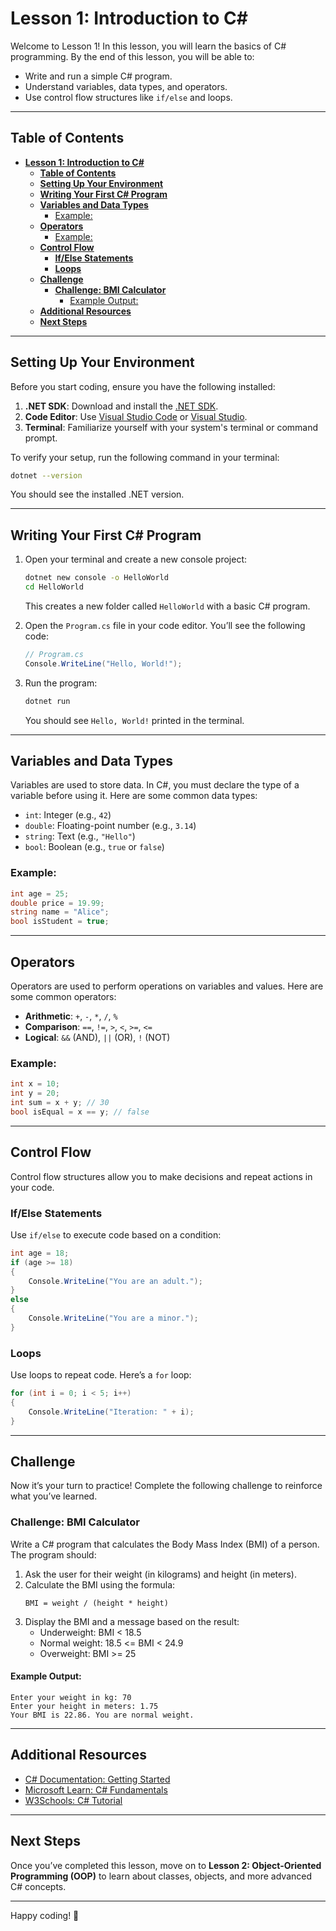 # **Lesson 1: Introduction to C#**

Welcome to Lesson 1! In this lesson, you will learn the basics of C# programming. By the end of this lesson, you will be able to:

- Write and run a simple C# program.
- Understand variables, data types, and operators.
- Use control flow structures like `if/else` and loops.

---

## **Table of Contents**

- [**Lesson 1: Introduction to C#**](#lesson-1-introduction-to-c)
  - [**Table of Contents**](#table-of-contents)
  - [**Setting Up Your Environment**](#setting-up-your-environment)
  - [**Writing Your First C# Program**](#writing-your-first-c-program)
  - [**Variables and Data Types**](#variables-and-data-types)
    - [Example:](#example)
  - [**Operators**](#operators)
    - [Example:](#example-1)
  - [**Control Flow**](#control-flow)
    - [**If/Else Statements**](#ifelse-statements)
    - [**Loops**](#loops)
  - [**Challenge**](#challenge)
    - [**Challenge: BMI Calculator**](#challenge-bmi-calculator)
      - [Example Output:](#example-output)
  - [**Additional Resources**](#additional-resources)
  - [**Next Steps**](#next-steps)

---

## **Setting Up Your Environment**

Before you start coding, ensure you have the following installed:

1. **.NET SDK**: Download and install the [.NET SDK](https://dotnet.microsoft.com/download).
2. **Code Editor**: Use [Visual Studio Code](https://code.visualstudio.com/) or [Visual Studio](https://visualstudio.microsoft.com/).
3. **Terminal**: Familiarize yourself with your system's terminal or command prompt.

To verify your setup, run the following command in your terminal:

```bash
dotnet --version
```

You should see the installed .NET version.

---

## **Writing Your First C# Program**

1. Open your terminal and create a new console project:

   ```bash
   dotnet new console -o HelloWorld
   cd HelloWorld
   ```

   This creates a new folder called `HelloWorld` with a basic C# program.

2. Open the `Program.cs` file in your code editor. You’ll see the following code:

   ```csharp
   // Program.cs
   Console.WriteLine("Hello, World!");
   ```

3. Run the program:
   ```bash
   dotnet run
   ```
   You should see `Hello, World!` printed in the terminal.

---

## **Variables and Data Types**

Variables are used to store data. In C#, you must declare the type of a variable before using it. Here are some common data types:

- `int`: Integer (e.g., `42`)
- `double`: Floating-point number (e.g., `3.14`)
- `string`: Text (e.g., `"Hello"`)
- `bool`: Boolean (e.g., `true` or `false`)

### Example:

```csharp
int age = 25;
double price = 19.99;
string name = "Alice";
bool isStudent = true;
```

---

## **Operators**

Operators are used to perform operations on variables and values. Here are some common operators:

- **Arithmetic**: `+`, `-`, `*`, `/`, `%`
- **Comparison**: `==`, `!=`, `>`, `<`, `>=`, `<=`
- **Logical**: `&&` (AND), `||` (OR), `!` (NOT)

### Example:

```csharp
int x = 10;
int y = 20;
int sum = x + y; // 30
bool isEqual = x == y; // false
```

---

## **Control Flow**

Control flow structures allow you to make decisions and repeat actions in your code.

### **If/Else Statements**

Use `if/else` to execute code based on a condition:

```csharp
int age = 18;
if (age >= 18)
{
    Console.WriteLine("You are an adult.");
}
else
{
    Console.WriteLine("You are a minor.");
}
```

### **Loops**

Use loops to repeat code. Here’s a `for` loop:

```csharp
for (int i = 0; i < 5; i++)
{
    Console.WriteLine("Iteration: " + i);
}
```

---

## **Challenge**

Now it’s your turn to practice! Complete the following challenge to reinforce what you’ve learned.

### **Challenge: BMI Calculator**

Write a C# program that calculates the Body Mass Index (BMI) of a person. The program should:

1. Ask the user for their weight (in kilograms) and height (in meters).
2. Calculate the BMI using the formula:
   ```
   BMI = weight / (height * height)
   ```
3. Display the BMI and a message based on the result:
   - Underweight: BMI < 18.5
   - Normal weight: 18.5 <= BMI < 24.9
   - Overweight: BMI >= 25

#### Example Output:

```
Enter your weight in kg: 70
Enter your height in meters: 1.75
Your BMI is 22.86. You are normal weight.
```

---

## **Additional Resources**

- [C# Documentation: Getting Started](https://learn.microsoft.com/en-us/dotnet/csharp/tour-of-csharp/)
- [Microsoft Learn: C# Fundamentals](https://learn.microsoft.com/en-us/users/dotnet/collections/yz26f8y64n7k07)
- [W3Schools: C# Tutorial](https://www.w3schools.com/cs/)

---

## **Next Steps**

Once you’ve completed this lesson, move on to **Lesson 2: Object-Oriented Programming (OOP)** to learn about classes, objects, and more advanced C# concepts.

---

Happy coding! 🚀
